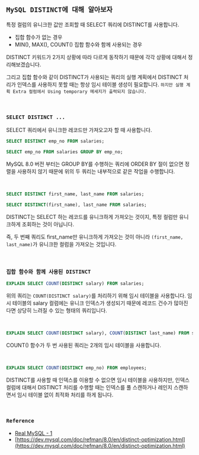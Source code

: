 ## `MySQL DISTINCT에 대해 알아보자`

특정 컬럼의 유니크한 값만 조회할 때 SELECT 쿼리에 DISTINCT를 사용합니다.

- 집합 함수가 없는 경우
- MIN(), MAX(), COUNT() 집합 함수와 함께 사용되는 경우

DISTINCT 키워드가 2가지 상황에 따라 다르게 동작하기 때문에 각각 상황에 대해서 정리해보겠습니다.

그리고 집합 함수와 같이 DISTINCT가 사용되는 쿼리의 실행 계획에서 DISTINCT 처리가 인덱스를 사용하지 못할 때는 항상 임시 테이블 생성이 필요합니다. `하지만 실행 계획 Extra 컬럼에서 Using temporary 메세지가 출력되지 않습니다.`

<br>

### `SELECT DISTINCT ...`

SELECT 쿼리에서 유니크한 레코드만 가져오고자 할 때 사용합니다.

```sql
SELECT DISTINCT emp_no FROM salaries;
```
```sql
SELECT emp_no FROM salaries GROUP BY emp_no;
```

MySQL 8.0 버전 부터는 GROUP BY를 수행하는 쿼리에 ORDER BY 절이 없으면 정렬을 사용하지 않기 때문에 위의 두 쿼리는 내부적으로 같은 작업을 수행합니다.

<br>

```sql
SELECT DISTINCT first_name, last_name FROM salaries;
```
```sql
SELECT DISTINCT(first_name), last_name FROM salaries;
```

DISTINCT는 SELECT 하는 레코드를 유니크하게 가져오는 것이지, 특정 컬럼만 유니크하게 조회하는 것이 아닙니다.

즉, 두 번째 쿼리도 first_name만 유니크하게 가져오는 것이 아니라 `(first_name, last_name)`가 유니크한 컬럼을 가져오는 것입니다.

<br>

### `집합 함수와 함께 사용된 DISTINCT`

```sql
EXPLAIN SELECT COUNT(DISTINCT salary) FROM salaries;
```

위의 쿼리는 `COUNT(DISTINCT salary)`를 처리하기 위해 임시 테이블을 사용합니다. 임시 테이블의 salary 컬럼에는 유니크 인덱스가 생성되기 때문에 레코드 건수가 많아진다면 상당히 느려질 수 있는 형태의 쿼리입니다.

<br>

```sql
EXPLAIN SELECT COUNT(DISTINCT salary), COUNT(DISTINCT last_name) FROM salaries;
```

COUNT() 함수가 두 번 사용된 쿼리는 2개의 임시 테이블을 사용합니다.

<br>

```sql
EXPLAIN SELECT COUNT(DISTINCT emp_no) FROM employees;
```

DISTINCT를 사용할 때 인덱스를 이용할 수 없으면 임시 테이블을 사용하지만, 인덱스 컬럼에 대해서 DISTINCT 처리를 수행할 때는 인덱스를 풀 스캔하거나 레인지 스캔하면서 임시 테이블 없이 최적화 처리를 하게 됩니다.

<br>

### `Reference`

- [Real MySQL - 1]()
- [https://dev.mysql.com/doc/refman/8.0/en/distinct-optimization.html](https://dev.mysql.com/doc/refman/8.0/en/distinct-optimization.html)